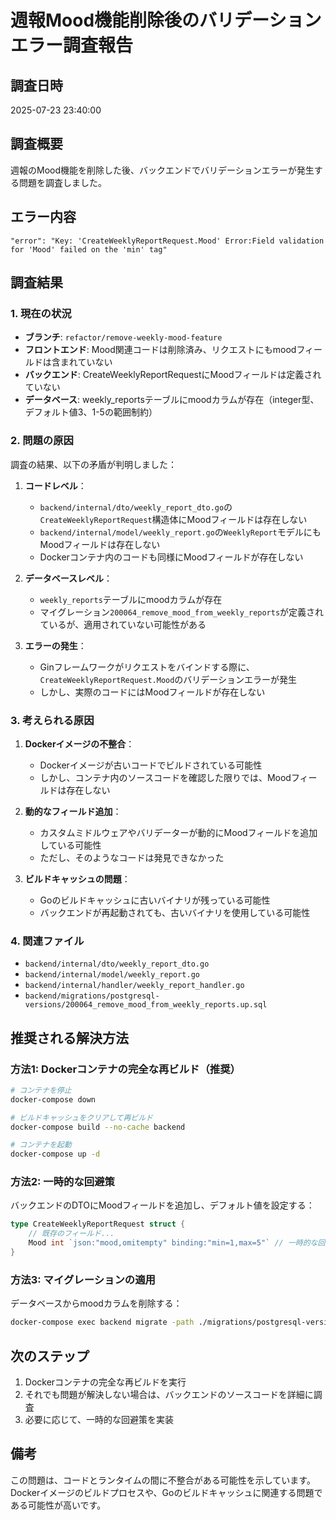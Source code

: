 # 週報Mood機能削除後のバリデーションエラー調査報告

## 調査日時
2025-07-23 23:40:00

## 調査概要
週報のMood機能を削除した後、バックエンドでバリデーションエラーが発生する問題を調査しました。

## エラー内容
```
"error": "Key: 'CreateWeeklyReportRequest.Mood' Error:Field validation for 'Mood' failed on the 'min' tag"
```

## 調査結果

### 1. 現在の状況
- **ブランチ**: `refactor/remove-weekly-mood-feature`
- **フロントエンド**: Mood関連コードは削除済み、リクエストにもmoodフィールドは含まれていない
- **バックエンド**: CreateWeeklyReportRequestにMoodフィールドは定義されていない
- **データベース**: weekly_reportsテーブルにmoodカラムが存在（integer型、デフォルト値3、1-5の範囲制約）

### 2. 問題の原因
調査の結果、以下の矛盾が判明しました：

1. **コードレベル**：
   - `backend/internal/dto/weekly_report_dto.go`の`CreateWeeklyReportRequest`構造体にMoodフィールドは存在しない
   - `backend/internal/model/weekly_report.go`の`WeeklyReport`モデルにもMoodフィールドは存在しない
   - Dockerコンテナ内のコードも同様にMoodフィールドが存在しない

2. **データベースレベル**：
   - `weekly_reports`テーブルにmoodカラムが存在
   - マイグレーション`200064_remove_mood_from_weekly_reports`が定義されているが、適用されていない可能性がある

3. **エラーの発生**：
   - Ginフレームワークがリクエストをバインドする際に、`CreateWeeklyReportRequest.Mood`のバリデーションエラーが発生
   - しかし、実際のコードにはMoodフィールドが存在しない

### 3. 考えられる原因

1. **Dockerイメージの不整合**：
   - Dockerイメージが古いコードでビルドされている可能性
   - しかし、コンテナ内のソースコードを確認した限りでは、Moodフィールドは存在しない

2. **動的なフィールド追加**：
   - カスタムミドルウェアやバリデーターが動的にMoodフィールドを追加している可能性
   - ただし、そのようなコードは発見できなかった

3. **ビルドキャッシュの問題**：
   - Goのビルドキャッシュに古いバイナリが残っている可能性
   - バックエンドが再起動されても、古いバイナリを使用している可能性

### 4. 関連ファイル
- `backend/internal/dto/weekly_report_dto.go`
- `backend/internal/model/weekly_report.go`
- `backend/internal/handler/weekly_report_handler.go`
- `backend/migrations/postgresql-versions/200064_remove_mood_from_weekly_reports.up.sql`

## 推奨される解決方法

### 方法1: Dockerコンテナの完全な再ビルド（推奨）
```bash
# コンテナを停止
docker-compose down

# ビルドキャッシュをクリアして再ビルド
docker-compose build --no-cache backend

# コンテナを起動
docker-compose up -d
```

### 方法2: 一時的な回避策
バックエンドのDTOにMoodフィールドを追加し、デフォルト値を設定する：
```go
type CreateWeeklyReportRequest struct {
    // 既存のフィールド...
    Mood int `json:"mood,omitempty" binding:"min=1,max=5"` // 一時的な回避策
}
```

### 方法3: マイグレーションの適用
データベースからmoodカラムを削除する：
```bash
docker-compose exec backend migrate -path ./migrations/postgresql-versions -database "postgresql://postgres:postgres@postgres:5432/monstera?sslmode=disable" up
```

## 次のステップ
1. Dockerコンテナの完全な再ビルドを実行
2. それでも問題が解決しない場合は、バックエンドのソースコードを詳細に調査
3. 必要に応じて、一時的な回避策を実装

## 備考
この問題は、コードとランタイムの間に不整合がある可能性を示しています。Dockerイメージのビルドプロセスや、Goのビルドキャッシュに関連する問題である可能性が高いです。